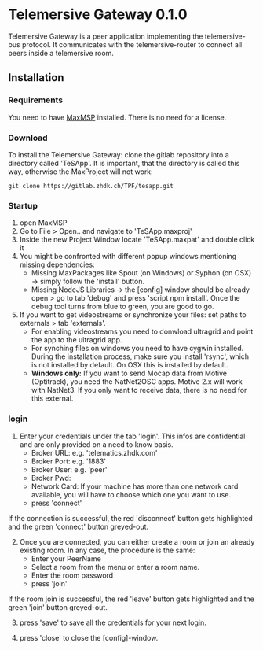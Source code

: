 # Telemersive Gateway 0.1.0

Telemersive Gateway is a peer application implementing the telemersive-bus protocol. It communicates with the telemersive-router to connect all peers inside a telemersive room.

## Installation

### Requirements
You need to have [MaxMSP](https://cycling74.com/) installed. There is no need for a license.


### Download
To install the Telemersive Gateway: clone the gitlab repository into a directory called 'TeSApp'. It is important, that the directory is called this way, otherwise the MaxProject will not work:

```
git clone https://gitlab.zhdk.ch/TPF/tesapp.git
```

### Startup
1. open MaxMSP
2. Go to File > Open.. and navigate to 'TeSApp.maxproj'
3. Inside the new Project Window locate 'TeSApp.maxpat' and double click it
4. You might be confronted with different popup windows mentioning missing dependencies:
    * Missing MaxPackages like Spout (on Windows) or Syphon (on OSX) -> simply follow the 'install' button.
    * Missing NodeJS Libraries -> the [config] window should be already open > go to tab 'debug' and press 'script npm install'. Once the debug tool turns from blue to green, you are good to go.
5. If you want to get videostreams or synchronize your files: set paths to externals > tab 'externals'.
    *  For enabling videostreams you need to donwload ultragrid and point the app to the ultragrid app.
    * For synching files on windows you need to have cygwin installed. During the installation process, make sure you install 'rsync', which is not installed by default. On OSX this is installed by default.
    * **Windows only:** If you want to send Mocap data from Motive (Optitrack), you need the NatNet2OSC apps. Motive 2.x will work with NatNet3. If you only want to receive data, there is no need for this external.


### login
1. Enter your credentials under the tab 'login'. This infos are confidential and are only provided on a need to know basis.
    * Broker URL:  e.g. 'telematics.zhdk.com'
    * Broker Port: e.g. '1883'
    * Broker User: e.g. 'peer'
    * Broker Pwd:
    * Network Card: If your machine has more than one network card available, you will have to choose which one you want to use.
    * press 'connect'

If the connection is successful, the red 'disconnect' button gets highlighted and the green 'connect' button greyed-out.

2. Once you are connected, you can either create a room or join an already existing room. In any case, the procedure is the same:
    * Enter your PeerName
    * Select a room from the menu or enter a room name.
    * Enter the room password
    * press 'join'

If the room join is successful, the red 'leave' button gets highlighted and the green 'join' button greyed-out.

3. press 'save' to save all the credentials for your next login.

4. press 'close' to close the [config]-window.
